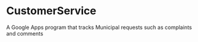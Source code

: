 # CustomerService
A Google Apps program that tracks Municipal requests such as complaints and comments
